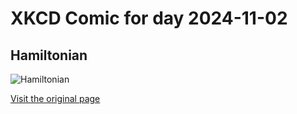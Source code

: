 
# XKCD Comic for day 2024-11-02

## Hamiltonian

![Hamiltonian](https://imgs.xkcd.com/comics/hamiltonian.png "The problem with perspective is that it's bidirectional.")

[Visit the original page](https://xkcd.com/230/)
